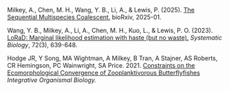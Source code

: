 Milkey, A., Chen, M. H., Wang, Y. B., Li, A., & Lewis, P. (2025). [The Sequential Multispecies Coalescent.](PDFs/smcmsc.pdf) bioRxiv, 2025-01.

Wang, Y. B., Milkey, A., Li, A., Chen, M. H., Kuo, L., & Lewis, P. O. (2023). [LoRaD: Marginal likelihood estimation with haste (but no waste).](PDFs/lorad.pdf) _Systematic Biology_, 72(3), 639-648.

Hodge JR, Y Song, MA Wightman, A Milkey, B Tran, A Stajner, AS Roberts, CR Hemingson, PC Wainwright, SA Price. 2021. [Constraints on the Ecomorphological Convergence of Zooplanktivorous Butterflyfishes](PDFs/chaet.pdf) _Integrative Organismal Biology._
